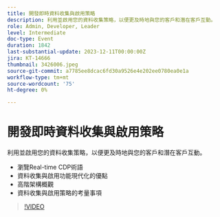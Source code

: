 ```yaml
---
title: 開發即時資料收集與啟用策略
description: 利用並啟用您的資料收集策略，以便更及時地與您的客戶和潛在客戶互動。
role: Admin, Developer, Leader
level: Intermediate
doc-type: Event
duration: 1842
last-substantial-update: 2023-12-11T00:00:00Z
jira: KT-14666
thumbnail: 3426006.jpeg
source-git-commit: a7785ee8dcac6fd30a9526e4e202ee0780ea0e1a
workflow-type: tm+mt
source-wordcount: '75'
ht-degree: 0%

---
```



# 開發即時資料收集與啟用策略

利用並啟用您的資料收集策略，以便更及時地與您的客戶和潛在客戶互動。

* 瀏覽Real-time CDP術語
* 資料收集與啟用功能現代化的優點
* 高階架構概觀
* 資料收集與啟用策略的考量事項

>[!VIDEO](https://video.tv.adobe.com/v/3426006/?learn=on)
